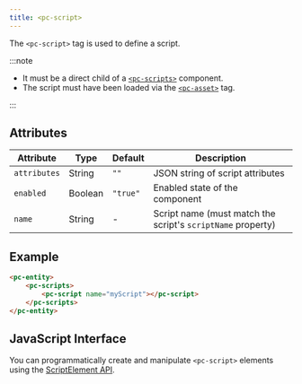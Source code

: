 ```yaml
---
title: <pc-script>
---
```


The `<pc-script>` tag is used to define a script.

:::note

* It must be a direct child of a [`<pc-scripts>`](../pc-scripts) component.
* The script must have been loaded via the [`<pc-asset>`](../pc-asset) tag.

:::

## Attributes

| Attribute | Type | Default | Description |
| --- | --- | --- | --- |
| `attributes` | String | `""` | JSON string of script attributes |
| `enabled` | Boolean | `"true"` | Enabled state of the component |
| `name` | String | - | Script name (must match the script's `scriptName` property) |

## Example

```html
<pc-entity>
    <pc-scripts>
        <pc-script name="myScript"></pc-script>
    </pc-scripts>
</pc-entity>
```

## JavaScript Interface

You can programmatically create and manipulate `<pc-script>` elements using the [ScriptElement API](https://api.playcanvas.com/web-components/classes/ScriptElement.html).
